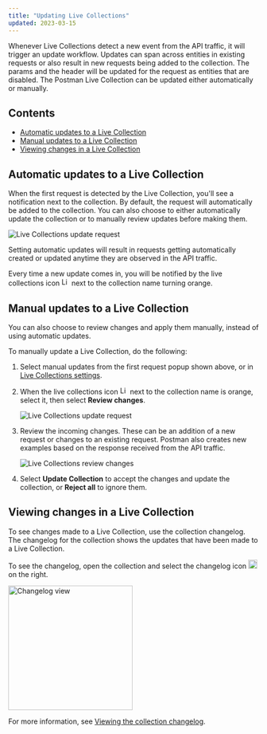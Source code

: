 ```yaml
---
title: "Updating Live Collections"
updated: 2023-03-15
---
```


Whenever Live Collections detect a new event from the API traffic, it will trigger an update workflow. Updates can span across entities in existing requests or also result in new requests being added to the collection. The params and the header will be updated for the request as entities that are disabled. The Postman Live Collection can be updated either automatically or manually.

## Contents

* [Automatic updates to a Live Collection](#automatic-updates-to-a-live-collection)
* [Manual updates to a Live Collection](#manual-updates-to-a-live-collection)
* [Viewing changes in a Live Collection](#viewing-changes-in-a-live-collection)

## Automatic updates to a Live Collection

When the first request is detected by the Live Collection, you'll see a notification next to the collection. By default, the request will automatically be added to the collection. You can also choose to either automatically update the collection or to manually review updates before making them.

<img alt="Live Collections update request" src="https://assets.postman.com/postman-docs/v10/live-collections-update-request-first-time-popup.jpg" />

Setting automatic updates will result in requests getting automatically created or updated anytime they are observed in the API traffic.

Every time a new update comes in, you will be notified by the live collections icon <img alt="Live collections icon" src="https://assets.postman.com/postman-docs/v10/icon-live-collections.jpg#icon" width="16px"> next to the collection name turning orange.

## Manual updates to a Live Collection

You can also choose to review changes and apply them manually, instead of using automatic updates.

To manually update a Live Collection, do the following:

1. Select manual updates from the first request popup shown above, or in [Live Collections settings](/docs/collections/live-collections/live-collections-settings).

1. When the live collections icon <img alt="Live collections icon" src="https://assets.postman.com/postman-docs/v10/icon-live-collections.jpg#icon" width="16px"> next to the collection name is orange, select it, then select **Review changes**.

    <img alt="Live Collections update request" src="https://assets.postman.com/postman-docs/v10/live-collections-review-changes-popup.jpg" />

1. Review the incoming changes. These can be an addition of a new request or changes to an existing request. Postman also creates new examples based on the response received from the API traffic.

    <img alt="Live Collections review changes" src="https://assets.postman.com/postman-docs/v10/live-collections-review-changes.jpg" />

1. Select **Update Collection** to accept the changes and update the collection, or **Reject all** to ignore them.

## Viewing changes in a Live Collection

To see changes made to a Live Collection, use the collection changelog. The changelog for the collection shows the updates that have been made to a Live Collection.

To see the changelog, open the collection and select the changelog icon <img alt="Changelog icon" src="https://assets.postman.com/postman-docs/icon-changelog-v9.jpg#icon" width="18px"> on the right.

<img alt="Changelog view" src="https://assets.postman.com/postman-docs/v10/changelog-view.jpg" width="250px"/>

For more information, see [Viewing the collection changelog](/docs/collaborating-in-postman/using-workspaces/changelog-and-restoring-collections/#viewing-the-collection-changelog).
